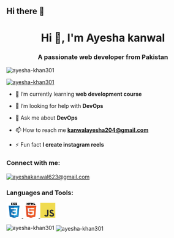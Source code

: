 ## Hi there 👋<h1 align="center">Hi 👋, I'm Ayesha kanwal</h1>
<h3 align="center">A passionate web developer from Pakistan</h3>

<p align="left"> <img src="https://komarev.com/ghpvc/?username=ayesha-khan301&label=Profile%20views&color=0e75b6&style=flat" alt="ayesha-khan301" /> </p>

<p align="left"> <a href="https://github.com/ryo-ma/github-profile-trophy"><img src="https://github-profile-trophy.vercel.app/?username=ayesha-khan301" alt="ayesha-khan301" /></a> </p>

- 🌱 I’m currently learning **web development course**

- 🤝 I’m looking for help with **DevOps**

- 💬 Ask me about **DevOps**

- 📫 How to reach me **kanwalayesha204@gmail.com**

- ⚡ Fun fact **I create instagram reels**

<h3 align="left">Connect with me:</h3>
<p align="left">
<a href="https://instagram.com/ayeshakanwal623@gmail.com" target="blank"><img align="center" src="https://raw.githubusercontent.com/rahuldkjain/github-profile-readme-generator/master/src/images/icons/Social/instagram.svg" alt="ayeshakanwal623@gmail.com" height="30" width="40" /></a>
</p>

<h3 align="left">Languages and Tools:</h3>
<p align="left"> <a href="https://www.w3schools.com/css/" target="_blank" rel="noreferrer"> <img src="https://raw.githubusercontent.com/devicons/devicon/master/icons/css3/css3-original-wordmark.svg" alt="css3" width="40" height="40"/> </a> <a href="https://www.w3.org/html/" target="_blank" rel="noreferrer"> <img src="https://raw.githubusercontent.com/devicons/devicon/master/icons/html5/html5-original-wordmark.svg" alt="html5" width="40" height="40"/> </a> <a href="https://developer.mozilla.org/en-US/docs/Web/JavaScript" target="_blank" rel="noreferrer"> <img src="https://raw.githubusercontent.com/devicons/devicon/master/icons/javascript/javascript-original.svg" alt="javascript" width="40" height="40"/> </a> </p>

<p><img align="left" src="https://github-readme-stats.vercel.app/api/top-langs?username=ayesha-khan301&show_icons=true&locale=en&layout=compact" alt="ayesha-khan301" /></p>

<p>&nbsp;<img align="center" src="https://github-readme-stats.vercel.app/api?username=ayesha-khan301&show_icons=true&locale=en" alt="ayesha-khan301" /></p>



<!--
**Ayesha-khan301/Ayesha-khan301** is a ✨ _special_ ✨ repository because its `README.md` (this file) appears on your GitHub profile.

Here are some ideas to get you started:

- 🔭 I’m currently working on ...
- 🌱 I’m currently learning ...
- 👯 I’m looking to collaborate on ...
- 🤔 I’m looking for help with ...
- 💬 Ask me about ...
- 📫 How to reach me: ...
- 😄 Pronouns: ...
- ⚡ Fun fact: ...
-->
